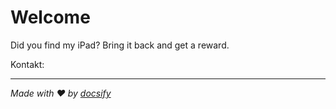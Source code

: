 # Welcome

Did you find my iPad? Bring it back and get a reward.

Kontakt: <EMAIL>

* * *

_Made with ❤️ by [docsify](https://docsify.js.org/)_
